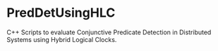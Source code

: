 # PredDetUsingHLC
C++ Scripts to evaluate Conjunctive Predicate Detection in Distributed Systems using Hybrid Logical Clocks.

